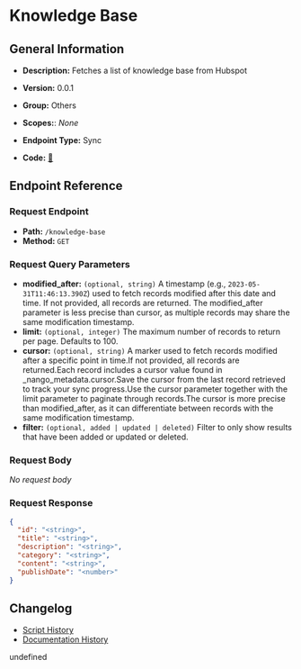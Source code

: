 # Knowledge Base

## General Information

- **Description:** Fetches a list of knowledge base from Hubspot

- **Version:** 0.0.1
- **Group:** Others
- **Scopes:**: _None_
- **Endpoint Type:** Sync
- **Code:** [🔗](https://github.com/NangoHQ/integration-templates/tree/main/integrations/hubspot/syncs/knowledge-base.ts)


## Endpoint Reference

### Request Endpoint

- **Path:** `/knowledge-base`
- **Method:** `GET`

### Request Query Parameters

- **modified_after:** `(optional, string)` A timestamp (e.g., `2023-05-31T11:46:13.390Z`) used to fetch records modified after this date and time. If not provided, all records are returned. The modified_after parameter is less precise than cursor, as multiple records may share the same modification timestamp.
- **limit:** `(optional, integer)` The maximum number of records to return per page. Defaults to 100.
- **cursor:** `(optional, string)` A marker used to fetch records modified after a specific point in time.If not provided, all records are returned.Each record includes a cursor value found in _nango_metadata.cursor.Save the cursor from the last record retrieved to track your sync progress.Use the cursor parameter together with the limit parameter to paginate through records.The cursor is more precise than modified_after, as it can differentiate between records with the same modification timestamp.
- **filter:** `(optional, added | updated | deleted)` Filter to only show results that have been added or updated or deleted.

### Request Body

_No request body_

### Request Response

```json
{
  "id": "<string>",
  "title": "<string>",
  "description": "<string>",
  "category": "<string>",
  "content": "<string>",
  "publishDate": "<number>"
}
```

## Changelog

- [Script History](https://github.com/NangoHQ/integration-templates/commits/main/integrations/hubspot/syncs/knowledge-base.ts)
- [Documentation History](https://github.com/NangoHQ/integration-templates/commits/main/integrations/hubspot/syncs/knowledge-base.md)

<!-- END  GENERATED CONTENT -->


undefined
